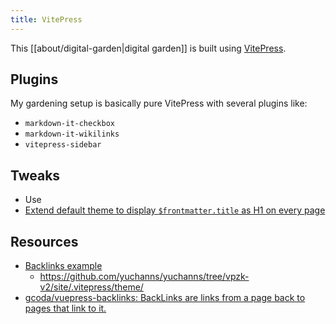 ```yaml
---
title: VitePress
---
```


This [[about/digital-garden|digital garden]] is built using [VitePress](https://vitepress.dev).

## Plugins
My gardening setup is basically pure VitePress with several plugins like: 
- `markdown-it-checkbox`
- `markdown-it-wikilinks`
- `vitepress-sidebar`

## Tweaks
- Use 
- [Extend default theme to display `$frontmatter.title` as H1 on every page](https://github.com/kkoscielniak/digital-garden/commit/ae956ba7eb2883a2e09056304290395a9d004128)

## Resources
- [Backlinks example](https://www.yuchanns.xyz/)
	- https://github.com/yuchanns/yuchanns/tree/vpzk-v2/site/.vitepress/theme/
- [gcoda/vuepress-backlinks: BackLinks are links from a page back to pages that link to it.](https://github.com/gcoda/vuepress-backlinks)